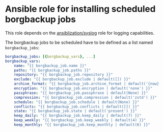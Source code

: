 # Ansible role for installing scheduled borgbackup jobs

This role depends on the [ansiblization/syslog](https://github.com/ansiblization/syslog) role for logging capabilities.

The borgbackup jobs to be scheduled have to be defined as a list named `borgbackup_jobs`:

```yml
borgbackup_jobs: [{borgbackup_vars}, ...]
borgbackup_vars:
    name: "{{ borgbackup_job.name }}"
    paths: "{{ borgbackup_job.paths }}"
    repository: "{{ borgbackup_job.repository }}"
    exclude: "{{ borgbackup_job.exclude | default([]) }}"
    archive_format: "{{ borgbackup_job.archive_format | default('{now}') }}"
    encryption: "{{ borgbackup_job.encryption | default('none') }}"
    passphrase: "{{ borgbackup_job.passphrase | default(None) }}"
    compression: "{{ borgbackup_job.compression | default('zstd') }}"
    schedule: "{{ borgbackup_job.schedule | default(None) }}"
    conflicts: "{{ borgbackup_job.conflicts | default([]) }}"
    state: "{{ borgbackup_job.state | default('present') }}"
    keep_daily: "{{ borgbackup_job.keep_daily | default(7) }}"
    keep_weekly: "{{ borgbackup_job.keep_weekly | default(4) }}"
    keep_monthly: "{{ borgbackup_job.keep_monthly | default(6) }}"
```
